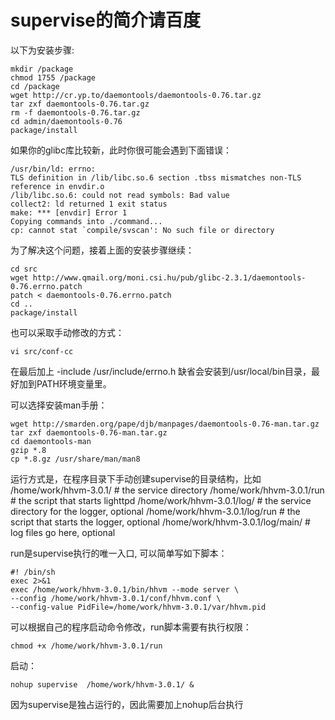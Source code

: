 # supervise的简介请百度

以下为安装步骤:

```shell
mkdir /package 
chmod 1755 /package 
cd /package 
wget http://cr.yp.to/daemontools/daemontools-0.76.tar.gz 
tar zxf daemontools-0.76.tar.gz 
rm -f daemontools-0.76.tar.gz 
cd admin/daemontools-0.76 
package/install 
```

如果你的glibc库比较新，此时你很可能会遇到下面错误： 
```shell
/usr/bin/ld: errno: 
TLS definition in /lib/libc.so.6 section .tbss mismatches non-TLS reference in envdir.o 
/lib/libc.so.6: could not read symbols: Bad value 
collect2: ld returned 1 exit status 
make: *** [envdir] Error 1 
Copying commands into ./command... 
cp: cannot stat `compile/svscan': No such file or directory 
```

为了解决这个问题，接着上面的安装步骤继续：
```shell
cd src 
wget http://www.qmail.org/moni.csi.hu/pub/glibc-2.3.1/daemontools-0.76.errno.patch 
patch < daemontools-0.76.errno.patch 
cd .. 
package/install 
```
也可以采取手动修改的方式： 

```shell
vi src/conf-cc
``` 
在最后加上 -include /usr/include/errno.h 
缺省会安装到/usr/local/bin目录，最好加到PATH环境变量里。 

可以选择安装man手册：

```shell
wget http://smarden.org/pape/djb/manpages/daemontools-0.76-man.tar.gz 
tar zxf daemontools-0.76-man.tar.gz 
cd daemontools-man 
gzip *.8 
cp *.8.gz /usr/share/man/man8 
```

运行方式是，在程序目录下手动创建supervise的目录结构，比如
/home/work/hhvm-3.0.1/ # the service directory 
/home/work/hhvm-3.0.1/run # the script that starts lighttpd 
/home/work/hhvm-3.0.1/log/ # the service directory for the logger, optional
/home/work/hhvm-3.0.1/log/run # the script that starts the logger, optional
/home/work/hhvm-3.0.1/log/main/ # log files go here, optional

run是supervise执行的唯一入口, 可以简单写如下脚本：
```shell
#! /bin/sh
exec 2>&1
exec /home/work/hhvm-3.0.1/bin/hhvm --mode server \
--config /home/work/hhvm-3.0.1/conf/hhvm.conf \
--config-value PidFile=/home/work/hhvm-3.0.1/var/hhvm.pid
```
可以根据自己的程序启动命令修改，run脚本需要有执行权限：
```shell
chmod +x /home/work/hhvm-3.0.1/run
```
启动：
```shell
nohup supervise  /home/work/hhvm-3.0.1/ &
```
因为supervise是独占运行的，因此需要加上nohup后台执行
